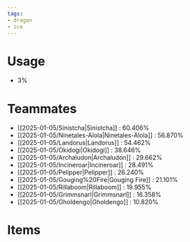 ```yaml
---
tags:
- dragon
- ice
---
```

# Usage
- 3%
# Teammates
- [[2025-01-05/Sinistcha|Sinistcha]] : 60.406%
- [[2025-01-05/Ninetales-Alola|Ninetales-Alola]] : 56.870%
- [[2025-01-05/Landorus|Landorus]] : 54.462%
- [[2025-01-05/Okidogi|Okidogi]] : 38.646%
- [[2025-01-05/Archaludon|Archaludon]] : 29.662%
- [[2025-01-05/Incineroar|Incineroar]] : 28.491%
- [[2025-01-05/Pelipper|Pelipper]] : 26.240%
- [[2025-01-05/Gouging%20Fire|Gouging Fire]] : 21.101%
- [[2025-01-05/Rillaboom|Rillaboom]] : 19.955%
- [[2025-01-05/Grimmsnarl|Grimmsnarl]] : 16.358%
- [[2025-01-05/Gholdengo|Gholdengo]] : 10.820%
# Items